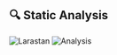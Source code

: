 ## 🔍 Static Analysis

![Larastan](https://img.shields.io/badge/larastan-level%208-brightgreen)
![Analysis](https://github.com/DennisKainga/test-docker-action/workflows/larastan.yml/badge.svg)
